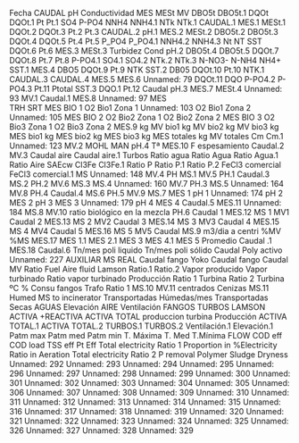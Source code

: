 Fecha
CAUDAL
pH
Conductividad
MES
MESt
MV
DBO5t
DBO5t.1
DQOt
DQOt.1
Pt
Pt.1
SO4
P-PO4
NNH4
NNH4.1
NTk
NTk.1
CAUDAL.1
MES.1
MESt.1
DQOt.2
DQOt.3
Pt.2
Pt.3
CAUDAL.2
pH.1
MES.2
MESt.2
DBO5t.2
DBO5t.3
DQOt.4
DQOt.5
Pt.4
Pt.5
P_PO4
P_PO4.1
NNH4.2
NNH4.3
Nt
NT
SST
DQOt.6
Pt.6
MES.3
MESt.3
Turbidez
Cond
pH.2
DBO5t.4
DBO5t.5
DQOt.7
DQOt.8
Pt.7
Pt.8
P-PO4.1
SO4.1
SO4.2
NTk.2
NTk.3
N-NO3-
N-NH4
NH4+
SST.1
MES.4
DBO5
DQOt.9
Pt.9
NTK
SST.2
DB05
DQOt.10
Pt.10
NTK.1
CAUDAL.3
CAUDAL.4
MES.5
MES.6
Unnamed: 79
DQOt.11
DQO
P-PO4.2
P-PO4.3
Pt.11
Ptotal
SST.3
DQO.1
Pt.12
Caudal
pH.3
MES.7
MESt.4
Unnamed: 93
MV.1
Caudal.1
MES.8
Unnamed: 97
MES  
TRH
SRT
MES BIO 1
O2 Bio1 Zona 1
Unnamed: 103
O2 Bio1 Zona 2
Unnamed: 105
MES BIO 2
O2 Bio2 Zona 1
O2 Bio2 Zona 2
MES BIO 3
O2 Bio3 Zona 1
O2 Bio3 Zona 2
MES.9
kg MV bio1
kg MV bio2
kg MV bio3
kg MES bio1
kg MES bio2
kg MES bio3
kg MES totales
kg MV totales
Cm
Cm.1
Unnamed: 123
MV.2
MOHL MAN
pH.4
Tª
MES.10
F espesamiento
Caudal.2
MV.3
Caudal aire
Caudal aire.1
Turbos
Ratio agua
Ratio Agua
Ratio Agua.1
Ratio Aire
SAEcw
Cl3Fe
Cl3Fe.1
Ratio P
Ratio P.1
Ratio P.2
FeCl3 comercial
FeCl3 comercial.1
MS
Unnamed: 148
MV.4
PH
MS.1
MV.5
PH.1
Caudal.3
MS.2
PH.2
MV.6
MS.3
MS.4
Unnamed: 160
MV.7
PH.3
MS.5
Unnamed: 164
MV.8
PH.4
Caudal.4
MS.6
PH.5
MV.9
MS.7
MES 1
pH 1
Unnamed: 174
pH 2
MES 2
pH 3
MES  3
Unnamed: 179
pH 4
MES 4
Caudal.5
MES.11
Unnamed: 184
MS.8
MV.10
ratio biológico en la mezcla
PH.6
Caudal 1
MES.12
MS   1 
MV1
Caudal 2
MES.13
MS   2
MV2
Caudal 3
MES.14
MS   3
MV3
Caudal 4
MES.15
MS   4 
MV4
Caudal 5
MES.16
MS   5
MV5
Caudal 
MS.9
m3/dia a centri
%MV
%MS
MES.17
MES 1.1
MES 2.1
MES 3
MES 4.1
MES 5
Promedio
Caudal .1
MES.18
Caudal.6
Tn/mes poli liquido
Tn/mes poli sólido
Caudal Poly activo
Unnamed: 227
AUXILIAR
MS REAL
Caudal fango Yoko
Caudal fango
Caudal MV
Ratio
Fuel
Aire fluid
Lamson
Ratio.1
Ratio.2
Vapor producido
Vapor turbinado
Ratio vapor turbinado
Producción
Ratio 1 Turbina
Ratio 2 Turbina
ºC
%
Consu fangos Trafo
Ratio 1
MS.10
MV.11
centrados
Cenizas
MS.11
Humed
MS to incinerator
Transportadas Húmedas/mes
Transportadas Secas
AGUAS
Elevación
AIRE
Ventilación
FANGOS
TURBOS
LAMSON
ACTIVA +REACTIVA
ACTIVA TOTAL
produccion turbina
Producción 
ACTIVA TOTAL.1
ACTIVA TOTAL.2
TURBOS.1
TURBOS.2
Ventilación.1
Elevación.1
Patm max
Patm med
Patm min
T. Máxima
T. Med
T.Mínima
FLOW
COD eff
COD load
TSS eff
Pt Eff
Total electricity Ratio 1
Proportion in %Electricity Ratio in Aeration
Total electricity Ratio 2
P removal
Polymer
Sludge Dryness
Unnamed: 292
Unnamed: 293
Unnamed: 294
Unnamed: 295
Unnamed: 296
Unnamed: 297
Unnamed: 298
Unnamed: 299
Unnamed: 300
Unnamed: 301
Unnamed: 302
Unnamed: 303
Unnamed: 304
Unnamed: 305
Unnamed: 306
Unnamed: 307
Unnamed: 308
Unnamed: 309
Unnamed: 310
Unnamed: 311
Unnamed: 312
Unnamed: 313
Unnamed: 314
Unnamed: 315
Unnamed: 316
Unnamed: 317
Unnamed: 318
Unnamed: 319
Unnamed: 320
Unnamed: 321
Unnamed: 322
Unnamed: 323
Unnamed: 324
Unnamed: 325
Unnamed: 326
Unnamed: 327
Unnamed: 328
Unnamed: 329
